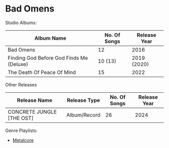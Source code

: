 # Bad Omens

Studio Albums:

| Album Name | No. Of Songs | Release Year |
|------------|--------------|--------------|
| Bad Omens | 12 | 2016 |
| Finding God Before God Finds Me (Deluxe) | 10 (13) | 2019 (2020) |
| The Death Of Peace Of Mind | 15 | 2022 |

Other Releases

| Release Name | Release Type | No. Of Songs | Release Year |
|--------------|--------------|--------------|--------------|
| CONCRETE JUNGLE [THE OST] | Album/Record | 26 | 2024 |

Genre Playlists:

* [Metalcore](../Genres/Metalcore.md)
